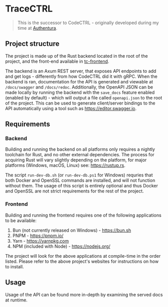 # TraceCTRL

> This is the successor to CodeCTRL - originally developed during my time at [Authentura](https://github.com/Authentura/codectrl).

## Project structure

The project is made up of the Rust backend located in the root of the project, and the front-end available in [tc-frontend](https://github.com/STBoyden/tracectrl/tree/main/tc-frontend).

The backend is an Axum REST server, that exposes API endpoints to add and get logs - differently from how CodeCTRL did it with gRPC. When the backend is ran, documentation for the API is generated and viewable at `/docs/swagger` and `/docs/redoc`. Additionally, the OpenAPI JSON can be made locally by running the backend with the `save_docs` feature enabled (enabled by default) - which will output a file called `openapi.json` to the root of the project. This can be used to generate client/server bindings to the API automatically using a tool such as <https://editor.swagger.io>.

## Requirements

### Backend

Building and running the backend on all platforms only requires a nightly toolchain for Rust, and no other external dependencies. The process for acquiring Rust will vary slightly depending on the platform, for major platforms (Windows, macOS, Linux) see: <https://rustup.rs>.

The script `run-dev-db.sh` (or `run-dev-db.ps1` for Windows) requries that both Docker and OpenSSL commands are installed, and will not function without them. The usage of this script is entirely optional and thus Docker and OpenSSL are not strict requirements for the rest of the project.

### Frontend

Building and running the frontend requires one of the following applications to be available:

1. Bun (not currently released on Windows) - <https://bun.sh>
2. PNPM - <https://pnpm.io/>
3. Yarn - <https://yarnpkg.com>
4. NPM (included with Node) - <https://nodejs.org/>

The project will look for the above applications at compile-time in the order listed. Please refer to the above project's websites for instructions on how to install.

## Usage

Usage of the API can be found more in-depth by examining the served docs at runtime.
